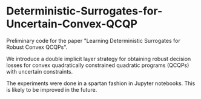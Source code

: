 # Deterministic-Surrogates-for-Uncertain-Convex-QCQP
Preliminary code for the paper "Learning Deterministic Surrogates for Robust Convex QCQPs". 

We introduce a double implicit layer strategy for obtaining robust decision losses for convex quadratically constrained quadratic programs (QCQPs) with uncertain constraints.

The experiments were done in a spartan fashion in Jupyter notebooks. This is likely to be improved in the future.
